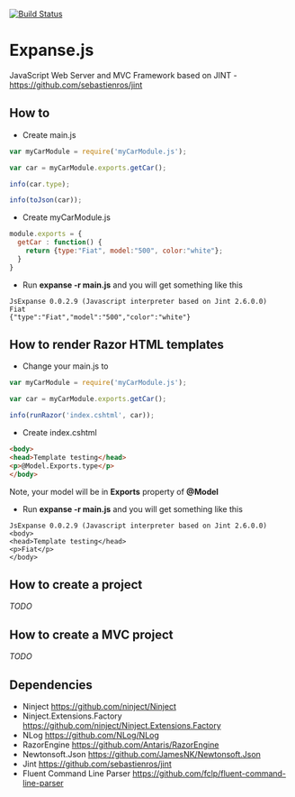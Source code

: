 [![Build Status](https://travis-ci.org/DaniilMonin/Expanse.js.svg?branch=master)](https://travis-ci.org/DaniilMonin/Expanse.js)
# Expanse.js
JavaScript Web Server and MVC Framework based on JINT - https://github.com/sebastienros/jint

## How to

* Create main.js
```javascript
var myCarModule = require('myCarModule.js');

var car = myCarModule.exports.getCar();

info(car.type);

info(toJson(car));
```

* Create myCarModule.js
```javascript
module.exports = {
  getCar : function() {
    return {type:"Fiat", model:"500", color:"white"};
  }
}
```
* Run __expanse -r main.js__ and you will get something like this
```
JsExpanse 0.0.2.9 (Javascript interpreter based on Jint 2.6.0.0)
Fiat
{"type":"Fiat","model":"500","color":"white"}
```
## How to render Razor HTML templates
* Change your main.js to
```javascript
var myCarModule = require('myCarModule.js');

var car = myCarModule.exports.getCar();

info(runRazor('index.cshtml', car));
```
* Create index.cshtml
```html
<body>
<head>Template testing</head>
<p>@Model.Exports.type</p>
</body>
```
Note, your model will be in __Exports__ property of __@Model__
* Run __expanse -r main.js__ and you will get something like this
```
JsExpanse 0.0.2.9 (Javascript interpreter based on Jint 2.6.0.0)
<body>
<head>Template testing</head>
<p>Fiat</p>
</body>
```
## How to create a project
*TODO*
## How to create a MVC project
*TODO*
## Dependencies
- Ninject https://github.com/ninject/Ninject
- Ninject.Extensions.Factory https://github.com/ninject/Ninject.Extensions.Factory
- NLog https://github.com/NLog/NLog
- RazorEngine https://github.com/Antaris/RazorEngine
- Newtonsoft.Json https://github.com/JamesNK/Newtonsoft.Json
- Jint https://github.com/sebastienros/jint
- Fluent Command Line Parser https://github.com/fclp/fluent-command-line-parser
